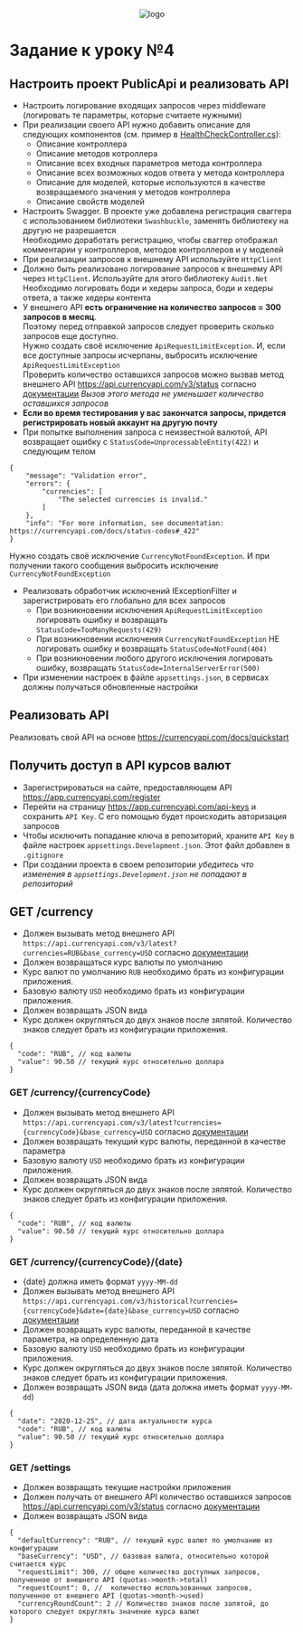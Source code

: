 <p align="center">
  <img src="/assets/logo.png" alt="logo" title="Летняя стажировка fuse8/byteminds"/>
</p>

# Задание к уроку №4

## Настроить проект PublicApi и реализовать API

- Настроить логирование входящих запросов через middleware (логировать те параметры, которые считаете нужными)
- При реализации своего API нужно добавить описание для следующих компонентов (см. пример в [HealthCheckController.cs](CurrencyApi%2FPublicApi%2FControllers%2FHealthCheckController.cs)):
  - Описание контроллера
  - Описание методов котроллера
  - Описание всех входных параметров метода контроллера
  - Описание всех возможных кодов ответа у метода контроллера
  - Описание для моделей, которые используются в качестве возвращаемого значения у методов контроллера
  - Описание свойств моделей 
- Настроить Swagger. В проекте уже добавлена регистрация сваггера с использованием библиотеки `Swashbuckle`, заменять библиотеку на другую не разрешается <br />
Необходимо доработать регистрацию, чтобы сваггер отображал комментарии у контроллеров, методов контроллеров и у моделей
- При реализации запросов к внешнему API используйте `HttpClient`
- Должно быть реализовано логирование запросов к внешнему API через `HttpClient`. Используйте для этого библиотеку `Audit.Net` <br />
Необходимо логировать боди и хедеры запроса, боди и хедеры ответа, а также хедеры контента
- У внешнего API **есть ограничение на количество запросов = 300 запросов в месяц**. <br />
Поэтому перед отправкой запросов следует проверить сколько запросов еще доступно. <br />
Нужно создать своё исключение `ApiRequestLimitException`. И, если все доступные запросы исчерпаны, выбросить исключение `ApiRequestLimitException` <br />
Проверить количество оставшихся запросов можно вызвав метод внешнего API https://api.currencyapi.com/v3/status согласно [документации](https://currencyapi.com/docs/status)
_Вызов этого метода не уменьшает количество оставшихся запросов_ 
- **Если во время тестирования у вас закончатся запросы, придется регистрировать новый аккаунт на другую почту**
- При попытке выполнения запроса с неизвестной валютой, API возвращает ошибку с `StatusCode=UnprocessableEntity(422)` и следующим телом
```
{
    "message": "Validation error",
    "errors": {
        "currencies": [
            "The selected currencies is invalid."
        ]
    },
    "info": "For more information, see documentation: https://currencyapi.com/docs/status-codes#_422"
}
```
Нужно создать своё исключение `CurrencyNotFoundException`. И при получении такого сообщения выбросить исключение `CurrencyNotFoundException`
- Реализовать обработчик исключений IExceptionFilter и зарегистрировать его глобально для всех запросов
  - При возникновении исключения `ApiRequestLimitException` логировать ошибку и возвращать `StatusCode=TooManyRequests(429)`
  - При возникновении исключения `CurrencyNotFoundException` НЕ логировать ошибку и возвращать `StatusCode=NotFound(404)`
  - При возникновении любого другого исключения логировать ошибку, возвращать `StatusCode=InternalServerError(500)`
- При изменении настроек в файле `appsettings.json`, в сервисах должны получаться обновленные настройки



## Реализовать API 
Реализовать свой API на основе https://currencyapi.com/docs/quickstart

## Получить доступ в API курсов валют
- Зарегистрироваться на сайте, предоставляющем API https://app.currencyapi.com/register
- Перейти на страницу https://app.currencyapi.com/api-keys и сохранить `API Key`. С его помощью будет происходить авторизация запросов
- Чтобы исключить попадание ключа в репозиторий, храните `API Key` в файле настроек `appsettings.Development.json`. Этот файл добавлен в `.gitignore` 
- При создании проекта в своем репозитории *убедитесь что изменения в `appsettings.Development.json` не попадают в репозиторий*

## GET /currency 
- Должен вызывать метод внешнего API `https://api.currencyapi.com/v3/latest?currencies=RUB&base_currency=USD` согласно [документации](https://currencyapi.com/docs/latest)
- Должен возвращаться курс валюты по умолчанию
- Курс валют по умолчанию `RUB` необходимо брать из конфигурации приложения.  
- Базовую валюту `USD` необходимо брать из конфигурации приложения.
- Должен возвращать JSON вида 
- Курс должен округляться до двух знаков после зяпятой. Количество знаков следует брать из конфигурации приложения.

```
{
  "code": "RUB", // код валюты
  "value": 90.50 // текущий курс относительно доллара
}
```

### GET /currency/{currencyCode}
- Должен вызывать метод внешнего API `https://api.currencyapi.com/v3/latest?currencies={currencyCode}&base_currency=USD` согласно [документации](https://currencyapi.com/docs/latest)
- Должен возвращать текущий курс валюты, переданной в качестве параметра
- Базовую валюту `USD` необходимо брать из конфигурации приложения.
- Должен возвращать JSON вида
- Курс должен округляться до двух знаков после зяпятой. Количество знаков следует брать из конфигурации приложения.

```
{
  "code": "RUB", // код валюты
  "value": 90.50 // текущий курс относительно доллара
}
```

### GET /currency/{currencyCode}/{date}
- {date} должна иметь формат `yyyy-MM-dd`
- Должен вызывать метод внешнего API `https://api.currencyapi.com/v3/historical?currencies={currencyCode}&date={date}&base_currency=USD`  согласно [документации](https://currencyapi.com/docs/historical)
- Должен возвращать курс валюты, переданной в качестве параметра, на определенную дата
- Базовую валюту `USD` необходимо брать из конфигурации приложения.
- Курс должен округляться до двух знаков после зяпятой. Количество знаков следует брать из конфигурации приложения.
- Должен возвращать JSON вида (дата должна иметь формат `yyyy-MM-dd`)

```
{
  "date": "2020-12-25", // дата актуальности курса
  "code": "RUB", // код валюты
  "value": 90.50 // текущий курс относительно доллара
}
```

### GET /settings
- Должен возвращать текущие настройки приложения
- Должен получать от внешнего API количество оставшихся запросов https://api.currencyapi.com/v3/status согласно [документации](https://currencyapi.com/docs/status)
- Должен возвращать JSON вида 

```
{
  "defaultCurrency": "RUB", // текущий курс валют по умолчанию из конфигурации
  "baseCurrency": "USD", // базовая валюта, относительно которой считается курс
  "requestLimit": 300, // общее количество доступных запросов, полученное от внешнего API (quotas->month->total)
  "requestCount": 0, //  количество использованных запросов, полученное от внешнего API (quotas->month->used)
  "currencyRoundCount": 2 // Количество знаков после запятой, до которого следует округлять значение курса валют
}
```